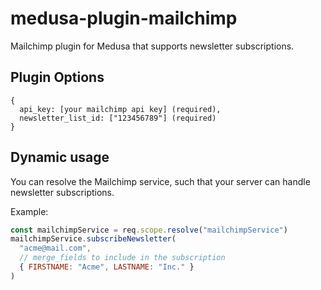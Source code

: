 # medusa-plugin-mailchimp

Mailchimp plugin for Medusa that supports newsletter subscriptions.

## Plugin Options

```
{
  api_key: [your mailchimp api key] (required),
  newsletter_list_id: ["123456789"] (required)
}
```

## Dynamic usage

You can resolve the Mailchimp service, such that your server can handle newsletter subscriptions.

Example:

```js
const mailchimpService = req.scope.resolve("mailchimpService")
mailchimpService.subscribeNewsletter(
  "acme@mail.com",
  // merge_fields to include in the subscription
  { FIRSTNAME: "Acme", LASTNAME: "Inc." }
)
```
